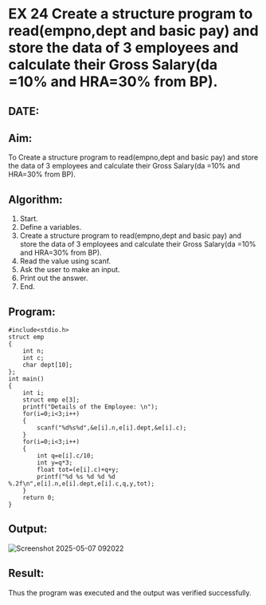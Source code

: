 # EX 24 Create a structure program to read(empno,dept and basic pay) and store the data of 3 employees and calculate their Gross Salary(da =10% and HRA=30% from BP).
## DATE: 
## Aim:
To Create a structure program to read(empno,dept and basic pay) and store the data of 3 employees and calculate their Gross Salary(da =10% and HRA=30% from BP).

## Algorithm:
1. Start.
2. Define a variables.
3. Create a structure program to read(empno,dept and basic pay) and store the data of 3
employees and calculate their Gross Salary(da =10% and HRA=30% from BP).
4. Read the value using scanf.
5. Ask the user to make an input.
6. Print out the answer.
7. End.

## Program:
```
#include<stdio.h>
struct emp
{
    int n;
    int c;
    char dept[10];
};
int main()
{
    int i;
    struct emp e[3];
    printf("Details of the Employee: \n");
    for(i=0;i<3;i++)
    {
        scanf("%d%s%d",&e[i].n,e[i].dept,&e[i].c);
    }
    for(i=0;i<3;i++)
    {
        int q=e[i].c/10;
        int y=q*3;
        float tot=(e[i].c)+q+y;
        printf("%d %s %d %d %d %.2f\n",e[i].n,e[i].dept,e[i].c,q,y,tot);
    }
    return 0;
}
```
## Output:
![Screenshot 2025-05-07 092022](https://github.com/user-attachments/assets/3be925e9-e486-4464-9e11-839c8aabd77e)

## Result:
Thus the program was executed and the output was verified successfully.
